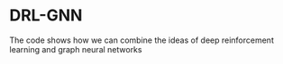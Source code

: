 # DRL-GNN
The code shows how we can combine the ideas of deep reinforcement learning and graph neural networks
